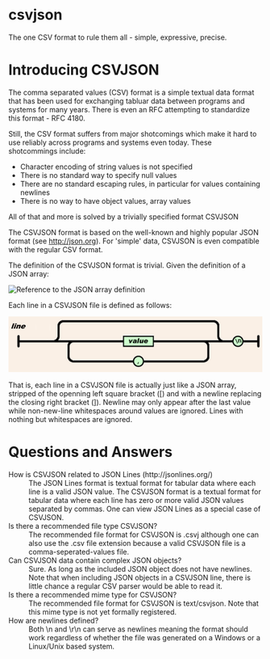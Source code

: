 # csvjson
The one CSV format to rule them all - simple, expressive, precise.

# Introducing CSVJSON

The comma separated values (CSV) format is a simple textual data format that has been used for exchanging tabluar data between programs and systems for many years. There is even an RFC attempting to standardize this format - RFC 4180. 

Still, the CSV format suffers from major shotcomings which make it hard to use reliably across programs and systems even today. These shotcommings include:

* Character encoding of string values is not specified
* There is no standard way to specify null values
* There are no standard escaping rules, in particular for values containing newlines
* There is no way to have object values, array values

All of that and more is solved by a trivially specified format CSVJSON

The CSVJSON format is based on the well-known and highly popular JSON format (see http://json.org). For 'simple' data,  CSVJSON is even compatible with the regular CSV format. 

The definition of the CSVJSON format is trivial. Given the definition of a JSON array:

![Reference to the JSON array definition](../json-array.png)

Each line in a CSVJSON file is defined as follows:

![The JSON array definition without left bracket and with newline replacing right bracket](csvjson-line.png)

That is, each line in a CSVJSON file is actually just like a JSON array, stripped of the openning left square bracket ([) and with a newline replacing the closing right bracket (]). Newline may only appear after the last value while non-new-line whitespaces around values are ignored. Lines with nothing but whitespaces are ignored.

# Questions and Answers

<dl>
<dt>How is CSVJSON related to JSON Lines (http://jsonlines.org/)</dt>
<dd>The JSON Lines format is textual format for tabular data where each line is a valid JSON value. The CSVJSON format is a textual format for tabular data where each line has zero or more valid JSON values separated by commas. One can view JSON Lines as a special case of CSVJSON.</dd>

<dt>Is there a recommended file type CSVJSON?</dt>
<dd>The recommended file format for CSVJSON is .csvj although one can also use the .csv file extension because a valid CSVJSON file is a comma-seperated-values file. </dd>

<dt>Can CSVJSON data contain complex JSON objects?</dt>
<dd>Sure. As long as the included JSON object does not have newlines. Note that when including JSON objects in a CSVJSON line, there is little chance a regular CSV parser would be able to read it.</dd>

<dt>Is there a recommended mime type for CSVJSON?</dt>
<dd>The recommended file format for CSVJSON is text/csvjson. Note that this mime type is not yet formally registered.</dd>
	
<dt>How are newlines defined?</dt>
<dd>Both \n and \r\n can serve as newlines meaning the format should work regardless of whether the file was generated on a Windows or a Linux/Unix based system.</dd>
</dl>
